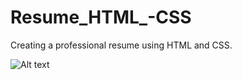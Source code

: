 # Resume_HTML_-CSS
Creating a professional resume using HTML and CSS. 

![Alt text](https://github.com/cliff002/Resume_HTML_-CSS/issues/1#issue-360561507?raw=true "Resume_HTML_-CSS")

